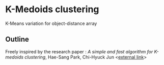 # K-Medoids clustering

K-Means variation for object-distance array


## Outline

Freely inspired by the research paper : *A simple and fast algorithm for K-medoids clustering*, Hae-Sang Park, Chi-Hyuck Jun <[external link](https://isiarticles.com/bundles/Article/pre/pdf/79087.pdf)>